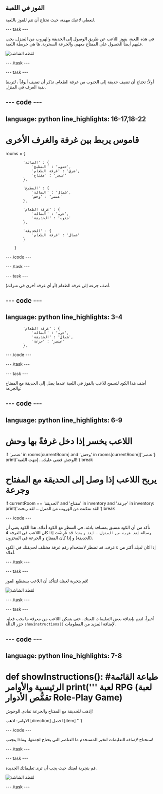## الفوز في اللعبة

لنعطي لاعبك مهمة، حيث تحتاج أن تتم للفوز باللعبة.

--- task ---

في هذه اللعبة، يفوز اللاعب عن طريق الوصول إلى الحديقة والهروب من المنزل. يجب عليهم أيضاً الحصول على المفتاح معهم، والجرعة السحرية. ها هي خريطة اللعبة.

![لقطة الشاشة](images/rpg-final-map.png)

--- /task ---

--- task ---

أولاً: تحتاج أن تضيف حديقة إلى الجنوب من غرفة الطعام. تذكر أن تضيف أبواباً ، لتربط بقية الغرف في المنزل.

--- code ---
---
language: python
line_highlights: 16-17,18-22
---

# قاموس يربط بين غرفة والغرف الأخرى
rooms = {

            'الصالة' : {
                'حنوب' : 'المطبخ',
                'شرق' : 'غرفة الطعام',
                'عنصر' : 'مفتاح'
            },
    
            'المطبخ' : {
                'شمال' : 'الصالة',
                'عنصر' : 'وحش'
            },
    
            'غرفة الطعام' : {
                'غرب' : 'الصالة',
                'جنوب' : 'الحديقة'
            },
    
            'الحديقة' : {
                'شمال' : 'غرفة الطعام'
            }
    
        }
    

--- /code ---

--- /task ---

--- task ---

أضف جرعة إلى غرفة الطعام (أو أي غرفة أخرى في منزلك).

--- code ---
---
language: python
line_highlights: 3-4
---

            'غرفة الطعام' : {
                'غرب' : 'الصالة',
                'شمال' : 'الحديقة',
                'عنصر' : 'جرعة'
            },
    

--- /code ---

--- /task ---

--- task ---

أضف هذا الكود لتسمح للاعب بالفوز في اللعبة عندما يصل إلى الحديقة مع المفتاح والجرعة:

--- code ---
---
language: python
line_highlights: 6-9
---

# اللاعب يخسر إذا دخل غرفةً بها وحش
if 'عنصر' in rooms[currentRoom] and 'وحش' in rooms[currentRoom]['عنصر']:
    print('الوحش قضي عليك... إنتهت اللعبة!')
    break

# يربح اللاعب إذا وصل إلى الحديقة مع المفتاح وجرعة
if currentRoom == 'الحديقة' and 'مفتاح' in inventory and 'جرعة' in inventory:
    print('لقد تمكنت من الهروب من المنزل... لقد ربحت!')
    break

--- /code ---

تأكد من أن الكود مسبق بمسافة بادئة، في السطر مع الكود أعلاه. هذا الكود يعني أن رسالة `لقد هربت من المنزل.. لقد ربحت!` قد عُرِضَت إذا كان اللاعب في الغرفة 4 (الحديقة) و إذا كان المفتاح و الجرعة في المخزون.

إذا كان لديك أكثر من ٤ غرف، قد تضطر لاستخدام رقم غرفة مختلف لحديقتك في الكود أعلاه.

--- /task ---

--- task ---

قم بتجربة لعبتك لتتأكد أن اللاعب يستطيع الفوز!

![لقطة الشاشة](images/rpg-win-test.png)

--- /task ---

--- task ---

أخيراً، لنقم بإضافة بعض التعليمات للعبتك، حتى يتمكن اللاعب من معرفة ما يجب فعله. حرَِر الدالَّة `showInstructions()` لإضافة المزيد من المعلومات.

--- code ---
---
language: python
line_highlights: 7-8
---

def showInstructions(): 
    #طباعة القائمة الرئيسية والأوامر 
    print('''
لعبة RPG (لعبة تقمُّص الأدوار Role-Play Game)
========

إذهب للحديقة مع المفتاح والجرعة
تفادى الوحوش!

الاوامر:
اذهب [direction]
احصل [item]
''')

--- /code ---

ستحتاج لإضافة التعليمات لتخبر المستخدم ما العناصر التي يحتاج لجمعها، وماذا يتجنب!

--- /task ---

--- task ---

قم بتجربة لعبتك حيث يجب أن ترى تعليماتك الجديدة.

![لقطة الشاشة](images/rpg-instructions-test.png)

--- /task ---